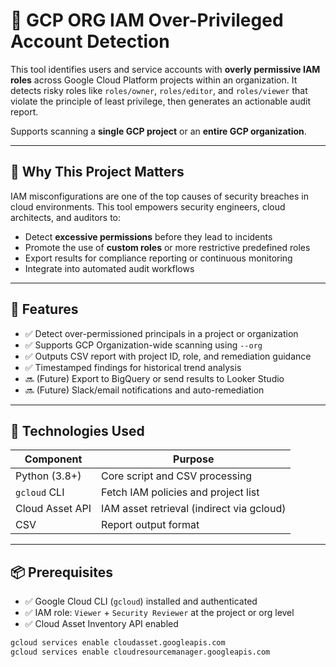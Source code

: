# 🔐 GCP ORG IAM Over-Privileged Account Detection

This tool identifies users and service accounts with **overly permissive IAM roles** across Google Cloud Platform projects within an organization. It detects risky roles like `roles/owner`, `roles/editor`, and `roles/viewer` that violate the principle of least privilege, then generates an actionable audit report.

Supports scanning a **single GCP project** or an **entire GCP organization**.

---

## 📌 Why This Project Matters

IAM misconfigurations are one of the top causes of security breaches in cloud environments. This tool empowers security engineers, cloud architects, and auditors to:

- Detect **excessive permissions** before they lead to incidents
- Promote the use of **custom roles** or more restrictive predefined roles
- Export results for compliance reporting or continuous monitoring
- Integrate into automated audit workflows

---

## 🚀 Features

- ✅ Detect over-permissioned principals in a project or organization
- ✅ Supports GCP Organization-wide scanning using `--org`
- ✅ Outputs CSV report with project ID, role, and remediation guidance
- ✅ Timestamped findings for historical trend analysis
- 🔜 (Future) Export to BigQuery or send results to Looker Studio
- 🔜 (Future) Slack/email notifications and auto-remediation

---

## 🔧 Technologies Used

| Component             | Purpose                                     |
|----------------------|---------------------------------------------|
| Python (3.8+)         | Core script and CSV processing               |
| `gcloud` CLI         | Fetch IAM policies and project list         |
| Cloud Asset API      | IAM asset retrieval (indirect via gcloud)   |
| CSV                  | Report output format                        |

---

## 📦 Prerequisites

- ✅ Google Cloud CLI (`gcloud`) installed and authenticated
- ✅ IAM role: `Viewer` + `Security Reviewer` at the project or org level
- ✅ Cloud Asset Inventory API enabled

```bash
gcloud services enable cloudasset.googleapis.com
gcloud services enable cloudresourcemanager.googleapis.com
